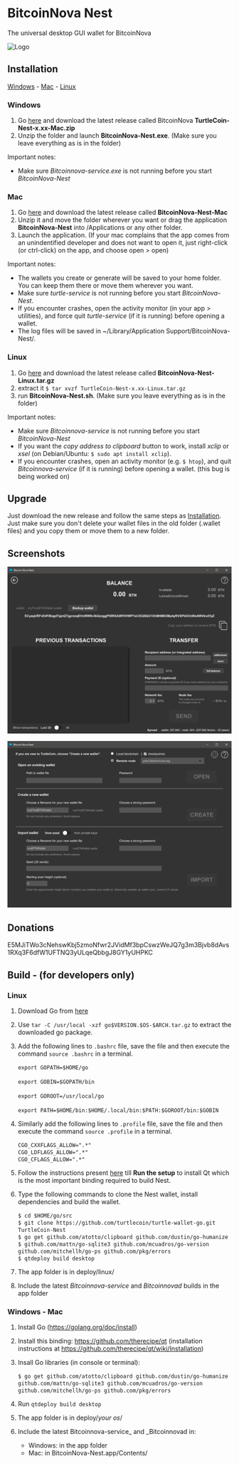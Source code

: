 # BitcoinNova Nest

The universal desktop GUI wallet for BitcoinNova

![Logo](/bitcoinnovaestlogo.png)

## Installation

[Windows](#windows) - [Mac](#mac) - [Linux](#linux)

### Windows

1. Go [here](https://github.com/turtlecoin/turtle-wallet-go/releases) and download the latest release called BitcoinNova **TurtleCoin-Nest-x.xx-Mac.zip**
2. Unzip the folder and launch **BitcoinNova-Nest.exe**. (Make sure you leave everything as is in the folder)

Important notes:

* Make sure *Bitcoinnova-service.exe* is not running before you start *BitcoinNova-Nest*

### Mac

1. Go [here](https://github.com/turtlecoin/turtle-wallet-go/releases) and download the latest release called **BitcoinNova-Nest-Mac**
2. Unzip it and move the folder wherever you want or drag the application **BitcoinNova-Nest** into /Applications or any other folder.
3. Launch the application. (If your mac complains that the app comes from an unindentified developer and does not want to open it, just right-click (or ctrl-click) on the app, and choose open > open)

Important notes:

* The wallets you create or generate will be saved to your home folder. You can keep them there or move them wherever you want.
* Make sure *turtle-service* is not running before you start *BitcoinNova-Nest*.
* If you encounter crashes, open the activity monitor (in your app > utilities), and force quit *turtle-service* (if it is running) before opening a wallet.
* The log files will be saved in ~/Library/Application Support/BitcoinNova-Nest/.

### Linux

1. Go [here](https://github.com/turtlecoin/turtle-wallet-go/releases) and download the latest release called **BitcoinNova-Nest-Linux.tar.gz**
2. extract it
`$ tar xvzf TurtleCoin-Nest-x.xx-Linux.tar.gz`
3. run **BitcoinNova-Nest.sh**. (Make sure you leave everything as is in the folder)

Important notes:

* Make sure *Bitcoinnova-service* is not running before you start *BitcoinNova-Nest*
* If you want the *copy address to clipboard* button to work, install *xclip* or *xsel* (on Debian/Ubuntu: `$ sudo apt install xclip`).
* If you encounter crashes, open an activity monitor (e.g. `$ htop`), and quit *Bitcoinnova-service* (if it is running) before opening a wallet. (this bug is being worked on)

## Upgrade

Just download the new release and follow the same steps as [Installation](#installation). Just make sure you don't delete your wallet files in the old folder (.wallet files) and you copy them or move them to a new folder.

## Screenshots

![Main Screen](/Screenshots/MainScreen.png)

![Open Wallet](/Screenshots/OpenWallet.png)

## Donations

E5MJiTWo3cNehswKbj5zmoNfwr2JVidMf3bpCswzWeJQ7g3m3Bjvb8dAvs1RXq3F6dfW1UFTNQ3yULqeQbbgJ8GY1yUHPKC

## Build - (for developers only)

### Linux

1. Download Go from [here](https://golang.org/dl/)

2. Use `tar -C /usr/local -xzf go$VERSION.$OS-$ARCH.tar.gz` to extract the downloaded go package.

3. Add the following lines to `.bashrc` file, save the file and then execute the command `source .bashrc` in a terminal.
    ```
    export GOPATH=$HOME/go

    export GOBIN=$GOPATH/bin

    export GOROOT=/usr/local/go

    export PATH=$HOME/bin:$HOME/.local/bin:$PATH:$GOROOT/bin:$GOBIN
    ```
4. Similarly add the following lines to `.profile` file, save the file and then execute the command `source .profile` in a terminal.
    ```
    CGO_CXXFLAGS_ALLOW=".*" 
    CGO_LDFLAGS_ALLOW=".*" 
    CGO_CFLAGS_ALLOW=".*" 
    ```
5. Follow the instructions present [here](https://github.com/therecipe/qt/wiki/Installation-on-Linux) till **Run the setup** to install Qt which is the most important binding required to build Nest.
6. Type the following commands to clone the Nest wallet, install dependencies and build the wallet.
    ```
    $ cd $HOME/go/src
    $ git clone https://github.com/turtlecoin/turtle-wallet-go.git TurtleCoin-Nest
    $ go get github.com/atotto/clipboard github.com/dustin/go-humanize $ github.com/mattn/go-sqlite3 github.com/mcuadros/go-version github.com/mitchellh/go-ps github.com/pkg/errors
    $ qtdeploy build desktop
    ```

1. The app folder is in deploy/linux/
1. Include the latest _Bitcoinnova-service_ and _Bitcoinnovad_ builds in the app folder

### Windows - Mac

1. Install Go (https://golang.org/doc/install)

1. Install this binding: https://github.com/therecipe/qt (installation instructions at https://github.com/therecipe/qt/wiki/Installation)

1. Insall Go libraries (in console or terminal):
    ```
    $ go get github.com/atotto/clipboard github.com/dustin/go-humanize github.com/mattn/go-sqlite3 github.com/mcuadros/go-version github.com/mitchellh/go-ps github.com/pkg/errors
    ```

1. Run `qtdeploy build desktop`

1. The app folder is in deploy/*your os*/

1. Include the latest Bitcoinnova-service_ and _Bitcoinnovad in:
    * Windows: in the app folder
    * Mac: in BitcoinNova-Nest.app/Contents/
